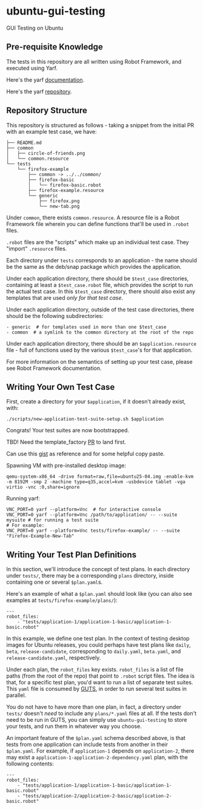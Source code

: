 # ubuntu-gui-testing
GUI Testing on Ubuntu

## Pre-requisite Knowledge

The tests in this repository are all written using Robot Framework, and executed using Yarf.

Here's the yarf [documentation](https://canonical-yarf.readthedocs-hosted.com/).

Here's the yarf [repository](https://github.com/canonical/yarf/).

## Repository Structure

This repository is structured as follows - taking a snippet from the initial PR with an example test case, we have:
```
├── README.md
├── common
│   ├── circle-of-friends.png
│   └── common.resource
└── tests
    └── firefox-example
        ├── common -> ../../common/
        ├── firefox-basic
        │   └── firefox-basic.robot
        ├── firefox-example.resource
        └── generic
            ├── firefox.png
            └── new-tab.png
```

Under `common`, there exists `common.resource`. A resource file is a Robot Framework file wherein you can define functions that'll be used in `.robot` files.
 
`.robot` files are the "scripts" which make up an individual test case. They "import" `.resource` files.

Each directory under `tests` corresponds to an application - the name should be the same as the deb/snap package which provides the application.

Under each application directory, there should be `$test_case` directories, containing at least a `$test_case.robot` file, which provides the script to run the actual test case. In this `$test_case` directory, there should also exist any templates that are used *only for that test case*.

Under each application directory, outside of the test case directories, there should be the following subdirectories:
```
- generic  # for templates used in more than one $test_case
- common  # a symlink to the common directory at the root of the repo
```

Under each application directory, there should be an `$application.resource` file - full of functions used by the various `$test_case`'s for that application.

For more information on the semantics of setting up your test case, please see Robot Framework documentation.

## Writing Your Own Test Case

First, create a directory for your `$application`, if it doesn't already exist, with:
```
./scripts/new-application-test-suite-setup.sh $application
```

Congrats! Your test suites are now bootstrapped.

TBD! Need the template_factory [PR](https://github.com/canonical/yarf/pull/160) to land first.

Can use this [gist](https://gist.github.com/andersson1234/43eecdd90b02f33980500aee1ad9c183) as reference and for some helpful copy paste.

Spawning VM with pre-installed desktop image:
```
qemu-system-x86_64 -drive format=raw,file=ubuntu25-04.img -enable-kvm -m 8192M -smp 2 -machine type=q35,accel=kvm -usbdevice tablet -vga virtio -vnc :0,share=ignore
```

Running yarf:
```
VNC_PORT=0 yarf --platform=Vnc  # for interactive console
VNC_PORT=0 yarf --platform=Vnc /path/to/application/ -- --suite mysuite # for running a test suite
# For example:
VNC_PORT=0 yarf --platform=Vnc tests/firefox-example/ -- --suite "Firefox-Example-New-Tab"
```

## Writing Your Test Plan Definitions

In this section, we'll introduce the concept of test plans. In each directory under `tests/`, there may be a corresponding `plans` directory, inside containing one or several `$plan.yaml`s.

Here's an example of what a `$plan.yaml` should look like (you can also see examples at `tests/firefox-example/plans/`):

```
---
robot_files:
    - "tests/application-1/application-1-basic/application-1-basic.robot"
```

In this example, we define one test plan. In the context of testing desktop images for Ubuntu releases, you could perhaps have test plans like `daily`, `beta`, `release-candidate`, corresponding to `daily.yaml`, `beta.yaml`, and `release-candidate.yaml`, respectively.

Under each plan, the `robot_files` key exists. `robot_files` is a list of file paths (from the root of the repo) that point to `.robot` script files. The idea is that, for a specific test plan, you'd want to run a list of separate test suites. This `yaml` file is consumed by [GUTS](https://github.com/canonical/gui-ubuntu-testing-system), in order to run several test suites in parallel.

You do not have to have more than one plan, in fact, a directory under `tests/` doesn't *need* to include any `plans/*.yaml` files at all. If the tests don't need to be run in GUTS, you can simply use `ubuntu-gui-testing` to store your tests, and run them in whatever way you choose.

An important feature of the `$plan.yaml` schema described above, is that tests from one application can include tests from another in their `$plan.yaml`. For example, if `application-1` depends on `application-2`, there may exist a `application-1-application-2-dependency.yaml` plan, with the following contents:

```
---
robot_files:
    - "tests/application-1/application-1-basic/application-1-basic.robot"
    - "tests/application-2/application-2-basic/application-2-basic.robot"
```

